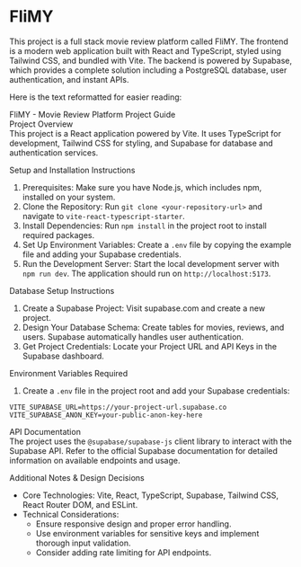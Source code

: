 # FliMY
This project is a full stack movie review platform called FliMY. The frontend is a modern web application built with React and TypeScript, styled using Tailwind CSS, and bundled with Vite. The backend is powered by Supabase, which provides a complete solution including a PostgreSQL database, user authentication, and instant APIs.

Here is the text reformatted for easier reading:

FliMY - Movie Review Platform Project Guide  
Project Overview  
This project is a React application powered by Vite. It uses TypeScript for development, Tailwind CSS for styling, and Supabase for database and authentication services.

Setup and Installation Instructions  
1. Prerequisites: Make sure you have Node.js, which includes npm, installed on your system.  
2. Clone the Repository: Run `git clone <your-repository-url>` and navigate to `vite-react-typescript-starter`.  
3. Install Dependencies: Run `npm install` in the project root to install required packages.  
4. Set Up Environment Variables: Create a `.env` file by copying the example file and adding your Supabase credentials.  
5. Run the Development Server: Start the local development server with `npm run dev`. The application should run on `http://localhost:5173`.

Database Setup Instructions  
1. Create a Supabase Project: Visit supabase.com and create a new project.  
2. Design Your Database Schema: Create tables for movies, reviews, and users. Supabase automatically handles user authentication.  
3. Get Project Credentials: Locate your Project URL and API Keys in the Supabase dashboard.

Environment Variables Required  
1. Create a `.env` file in the project root and add your Supabase credentials:

```
VITE_SUPABASE_URL=https://your-project-url.supabase.co  
VITE_SUPABASE_ANON_KEY=your-public-anon-key-here  
```

API Documentation  
The project uses the `@supabase/supabase-js` client library to interact with the Supabase API. Refer to the official Supabase documentation for detailed information on available endpoints and usage.

Additional Notes & Design Decisions  
- Core Technologies: Vite, React, TypeScript, Supabase, Tailwind CSS, React Router DOM, and ESLint.  
- Technical Considerations:  
    - Ensure responsive design and proper error handling.  
    - Use environment variables for sensitive keys and implement thorough input validation.  
    - Consider adding rate limiting for API endpoints.
